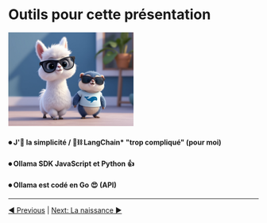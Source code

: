 # Outils pour cette présentation

<img src="imgs/tools-1.jpg" width="50%" height="50%">

#### ⏺ J'🩵 la simplicité / 🦜⛓️ **LangChain*** "trop compliqué" (pour moi)
#### ⏺ Ollama SDK JavaScript et Python 👍
#### ⏺ Ollama est codé en Go 😍 (API)

___
[◀️ Previous](./08-ollama.md#ollama-) | [Next: La naissance ▶️](../01-birth/00-README.md#la-naissance-de-sarah-connor)

<!--
J'aime bien la simplicité. Dans mon apprentissage de l'IA Générative, j'ai trouvé les différents frameworks LangChain un peu compliqué.

Si vous souhaitez développer des applications "Gen AI" avec uniquement Ollama, je vous conseille d'utliser les SDK JavaScript et Python du projet, ils sont amplement suffisants pour la plupart des cas d'usage.

Pour cette présentation, je souhaitais utilise du Go, parce que sur des slides c'est un langage plutôt simple à lire. Mais je n'ai pas trouvé de SDK Go pour Ollama. J'ai donc décidé de créer pour cette présentation un SDK Go minimaliste, qui ne fait que ce que j'ai besoin pour cette présentation.
-->